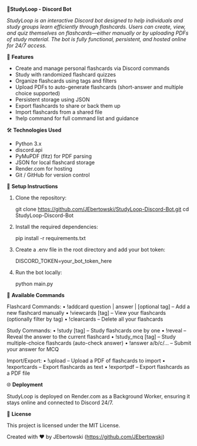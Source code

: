 🤖**StudyLoop - Discord Bot**

*StudyLoop is an interactive Discord bot designed to help individuals and study groups learn efficiently through flashcards. Users can create, view, and quiz themselves on flashcards—either manually or by uploading PDFs of study material. The bot is fully functional, persistent, and hosted online for 24/7 access.*

🚀 **Features**

- Create and manage personal flashcards via Discord commands
- Study with randomized flashcard quizzes
- Organize flashcards using tags and filters
- Upload PDFs to auto-generate flashcards (short-answer and multiple choice supported)
- Persistent storage using JSON
- Export flashcards to share or back them up
- Import flashcards from a shared file
- !help command for full command list and guidance

🛠️ **Technologies Used**

- Python 3.x
- discord.api
- PyMuPDF (fitz) for PDF parsing
- JSON for local flashcard storage
- Render.com for hosting
- Git / GitHub for version control

🔧 **Setup Instructions**

1. Clone the repository:

   git clone https://github.com/JEbertowski/StudyLoop-Discord-Bot.git
   cd StudyLoop-Discord-Bot

2. Install the required dependencies:

   pip install -r requirements.txt

3. Create a .env file in the root directory and add your bot token:

   DISCORD_TOKEN=your_bot_token_here

4. Run the bot locally:

   python main.py

💬 **Available Commands**

Flashcard Commands:
• !addcard question | answer | [optional tag] – Add a new flashcard manually
• !viewcards [tag] – View your flashcards (optionally filter by tag)
• !clearcards – Delete all your flashcards

Study Commands:
• !study [tag] – Study flashcards one by one
• !reveal – Reveal the answer to the current flashcard
• !study_mcq [tag] – Study multiple-choice flashcards (auto-check answer)
• !answer a/b/c/... – Submit your answer for MCQ

Import/Export:
• !upload – Upload a PDF of flashcards to import
• !exportcards – Export flashcards as text
• !exportpdf – Export flashcards as a PDF file

🌐 **Deployment**

StudyLoop is deployed on Render.com as a Background Worker, ensuring it stays online and connected to Discord 24/7.

📄 **License**

This project is licensed under the MIT License.

Created with ❤️ by JEbertowski (https://github.com/JEbertowski)
